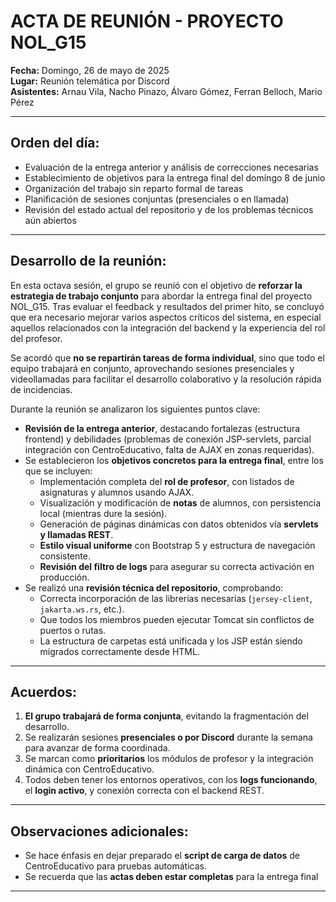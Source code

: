 # ACTA DE REUNIÓN - PROYECTO NOL_G15

**Fecha:** Domingo, 26 de mayo de 2025  
**Lugar:** Reunión telemática por Discord  
**Asistentes:** Arnau Vila, Nacho Pinazo, Álvaro Gómez, Ferran Belloch, Mario Pérez

---

## Orden del día:

- Evaluación de la entrega anterior y análisis de correcciones necesarias  
- Establecimiento de objetivos para la entrega final del domingo 8 de junio  
- Organización del trabajo sin reparto formal de tareas  
- Planificación de sesiones conjuntas (presenciales o en llamada)  
- Revisión del estado actual del repositorio y de los problemas técnicos aún abiertos

---

## Desarrollo de la reunión:

En esta octava sesión, el grupo se reunió con el objetivo de **reforzar la estrategia de trabajo conjunto** para abordar la entrega final del proyecto NOL_G15. Tras evaluar el feedback y resultados del primer hito, se concluyó que era necesario mejorar varios aspectos críticos del sistema, en especial aquellos relacionados con la integración del backend y la experiencia del rol del profesor.

Se acordó que **no se repartirán tareas de forma individual**, sino que todo el equipo trabajará en conjunto, aprovechando sesiones presenciales y videollamadas para facilitar el desarrollo colaborativo y la resolución rápida de incidencias.

Durante la reunión se analizaron los siguientes puntos clave:

- **Revisión de la entrega anterior**, destacando fortalezas (estructura frontend) y debilidades (problemas de conexión JSP-servlets, parcial integración con CentroEducativo, falta de AJAX en zonas requeridas).
- Se establecieron los **objetivos concretos para la entrega final**, entre los que se incluyen:
  - Implementación completa del **rol de profesor**, con listados de asignaturas y alumnos usando AJAX.
  - Visualización y modificación de **notas** de alumnos, con persistencia local (mientras dure la sesión).
  - Generación de páginas dinámicas con datos obtenidos vía **servlets y llamadas REST**.
  - **Estilo visual uniforme** con Bootstrap 5 y estructura de navegación consistente.
  - **Revisión del filtro de logs** para asegurar su correcta activación en producción.
- Se realizó una **revisión técnica del repositorio**, comprobando:
  - Correcta incorporación de las librerías necesarias (`jersey-client`, `jakarta.ws.rs`, etc.).
  - Que todos los miembros pueden ejecutar Tomcat sin conflictos de puertos o rutas.
  - La estructura de carpetas está unificada y los JSP están siendo migrados correctamente desde HTML.

---

## Acuerdos:

1. **El grupo trabajará de forma conjunta**, evitando la fragmentación del desarrollo.  
2. Se realizarán sesiones **presenciales o por Discord** durante la semana para avanzar de forma coordinada.  
3. Se marcan como **prioritarios** los módulos de profesor y la integración dinámica con CentroEducativo.  
4. Todos deben tener los entornos operativos, con los **logs funcionando**, el **login activo**, y conexión correcta con el backend REST.  


---

## Observaciones adicionales:

- Se hace énfasis en dejar preparado el **script de carga de datos** de CentroEducativo para pruebas automáticas.   
- Se recuerda que las **actas deben estar completas** para la entrega final

---

